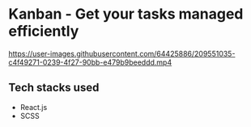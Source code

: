 # Kanban - Get your tasks managed efficiently

https://user-images.githubusercontent.com/64425886/209551035-c4f49271-0239-4f27-90bb-e479b9beeddd.mp4

## Tech stacks used
- React.js
- SCSS

